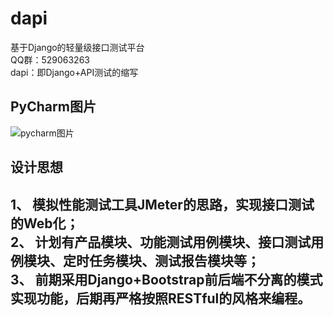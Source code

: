 # dapi        
基于Django的轻量级接口测试平台    
QQ群：529063263   
dapi：即Django+API测试的缩写  


## PyCharm图片    
![pycharm图片](https://github.com/yjlch1016/dapi/blob/master/static/img/pycharm.png)   


## 设计思想    
1、 模拟性能测试工具JMeter的思路，实现接口测试的Web化；     
2、 计划有产品模块、功能测试用例模块、接口测试用例模块、定时任务模块、测试报告模块等；   
3、 前期采用Django+Bootstrap前后端不分离的模式实现功能，后期再严格按照RESTful的风格来编程。    
---    

